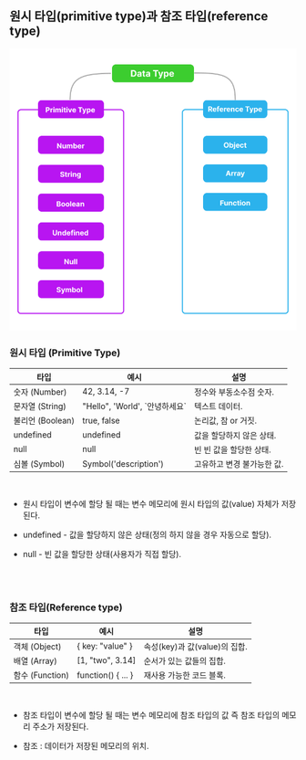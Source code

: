 ## 원시 타입(primitive type)과 참조 타입(reference type)

<img src="image/Type.png"/>

### 원시 타입 (Primitive Type)

| 타입             | 예시                             | 설명                       |
| ---------------- | -------------------------------- | -------------------------- |
| 숫자 (Number)    | 42, 3.14, -7                     | 정수와 부동소수점 숫자.    |
| 문자열 (String)  | "Hello", 'World', \`안녕하세요\` | 텍스트 데이터.             |
| 불리언 (Boolean) | true, false                      | 논리값, 참 or 거짓.        |
| undefined        | undefined                        | 값을 할당하지 않은 상태.   |
| null             | null                             | 빈 빈 값을 할당한 상태.    |
| 심볼 (Symbol)    | Symbol('description')            | 고유하고 변경 불가능한 값. |

<br>

- 원시 타입이 변수에 할당 될 때는 변수 메모리에 원시 타입의 값(value) 자체가 저장된다.

- undefined - 값을 할당하지 않은 상태(정의 하지 않을 경우 자동으로 할당).

- null - 빈 값을 할당한 상태(사용자가 직접 할당).

<br> <br>

### 참조 타입(Reference type)

| 타입            | 예시               | 설명                          |
| --------------- | ------------------ | ----------------------------- |
| 객체 (Object)   | { key: "value" }   | 속성(key)과 값(value)의 집합. |
| 배열 (Array)    | [1, "two", 3.14]   | 순서가 있는 값들의 집합.      |
| 함수 (Function) | function() { ... } | 재사용 가능한 코드 블록.      |

<br>

- 참조 타입이 변수에 할당 될 때는 변수 메모리에 참조 타입의 값 즉 참조 타입의 메모리 주소가 저장된다.

- 참조 : 데이터가 저장된 메모리의 위치.
